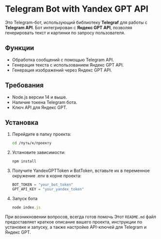 # Telegram Bot with Yandex GPT API

Это Telegram-бот, использующий библиотеку **Telegraf** для работы с **Telegram API**. Бот интегрирован с **Яндекс GPT API**, позволяя генерировать текст и картинки по запросу пользователя.

## Функции

- Обработка сообщений с помощью Telegram API.
- Генерация текста с использованием Яндекс GPT API.
- Генерация изображений через Яндекс GPT API.
  
## Требования

- Node.js версии 14 и выше.
- Наличие токена Telegram бота.
- Ключ API для Яндекс GPT.

## Установка

1. Перейдите в папку проекта:
   ```bash
   cd /путь/к/проекту

2. Установите зависимости:
   ```javascript
   npm install

3. Получите YandexGPTToken и BotToken, вставьте их в переменное окружение .env в корне проекта:
   ```javascript
   BOT_TOKEN = "your_bot_token"
   GPT_API_KEY = "your_yandex_token"
4. Запуск бота
   ```javascript
   node index.js

При возникновении вопросов, всегда готов помочь
Этот `README.md` файл предоставляет краткое описание вашего проекта, инструкции по установке и запуску, а также настройке API-ключей для Telegram и Яндекс GPT.